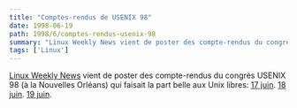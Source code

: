 ```yaml
---
title: "Comptes-rendus de USENIX 98"
date: 1998-06-19
path: 1998/6/comptes-rendus-usenix-98
summary: "Linux Weekly News vient de poster des compte-rendus du congrès USENIX 98 (à la Nouvelles Orléans) qui faisait la part belle aux Unix libres: 17 juin."
tags: ['Linux']
---
```


<P>
<A HREF="http://lwn.net/">Linux Weekly News</A> vient de poster des
compte-rendus du congrès USENIX 98 (à la Nouvelles Orléans) qui faisait
la part belle aux Unix libres:
<A HREF="http://lwn.net/daily/usenix17.html">17 juin</A>.
<A HREF="http://lwn.net/daily/usenix18.html">18 juin</A>.
<A HREF="http://lwn.net/daily/usenix19.html">19 juin</A>.
</P>


